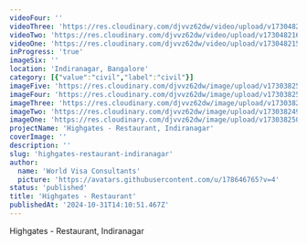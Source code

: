 ```yaml
---
videoFour: ''
videoThree: 'https://res.cloudinary.com/djvvz62dw/video/upload/v1730482176/greywall/projects/highgates/IMG_0578_xvcg7e.mov'
videoTwo: 'https://res.cloudinary.com/djvvz62dw/video/upload/v1730482163/greywall/projects/highgates/IMG_0567_zzn77b.mov'
videoOne: 'https://res.cloudinary.com/djvvz62dw/video/upload/v1730482150/greywall/projects/highgates/IMG_0572_nzfneu.mov'
inProgress: 'true'
imageSix: ''
location: 'Indiranagar, Bangalore'
category: [{"value":"civil","label":"civil"}]
imageFive: 'https://res.cloudinary.com/djvvz62dw/image/upload/v1730382506/greywall/projects/highgates/E_cts31h.jpg'
imageFour: 'https://res.cloudinary.com/djvvz62dw/image/upload/v1730382504/greywall/projects/highgates/D_u7ecvl.jpg'
imageThree: 'https://res.cloudinary.com/djvvz62dw/image/upload/v1730382501/greywall/projects/highgates/C_cxjwv8.jpg'
imageTwo: 'https://res.cloudinary.com/djvvz62dw/image/upload/v1730382499/greywall/projects/highgates/B_h4b12v.jpg'
imageOne: 'https://res.cloudinary.com/djvvz62dw/image/upload/v1730382501/greywall/projects/highgates/A_wax7kd.jpg'
projectName: 'Highgates - Restaurant, Indiranagar'
coverImage: ''
description: ''
slug: 'highgates-restaurant-indiranagar'
author:
  name: 'World Visa Consultants'
  picture: 'https://avatars.githubusercontent.com/u/178646765?v=4'
status: 'published'
title: 'Highgates - Restaurant'
publishedAt: '2024-10-31T14:10:51.467Z'
---
```


Highgates - Restaurant, Indiranagar